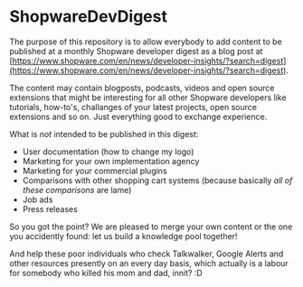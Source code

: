 # ShopwareDevDigest

The purpose of this repository is to allow everybody to add content to be published at a monthly Shopware developer digest as a blog post at [https://www.shopware.com/en/news/developer-insights/?search=digest](https://www.shopware.com/en/news/developer-insights/?search=digest).

The content may contain blogposts, podcasts, videos and open source extensions that might be interesting for all other Shopware developers like tutorials, how-to's, challanges of your latest projects, open source extensions and so on. Just everything good to exchange experience.

What is _not_ intended to be published in this digest:

* User documentation (how to change my logo)
* Marketing for your own implementation agency 
* Marketing for your commercial plugins
* Comparisons with other shopping cart systems (because basically _all of these comparisons_ are lame)
* Job ads
* Press releases

So you got the point? We are pleased to merge your own content or the one you accidently found: let us build a knowledge pool together! 

And help these poor individuals who check Talkwalker, Google Alerts and other resources presently on an every day basis, which actually is a labour for somebody who killed his mom and dad, innit? :D
